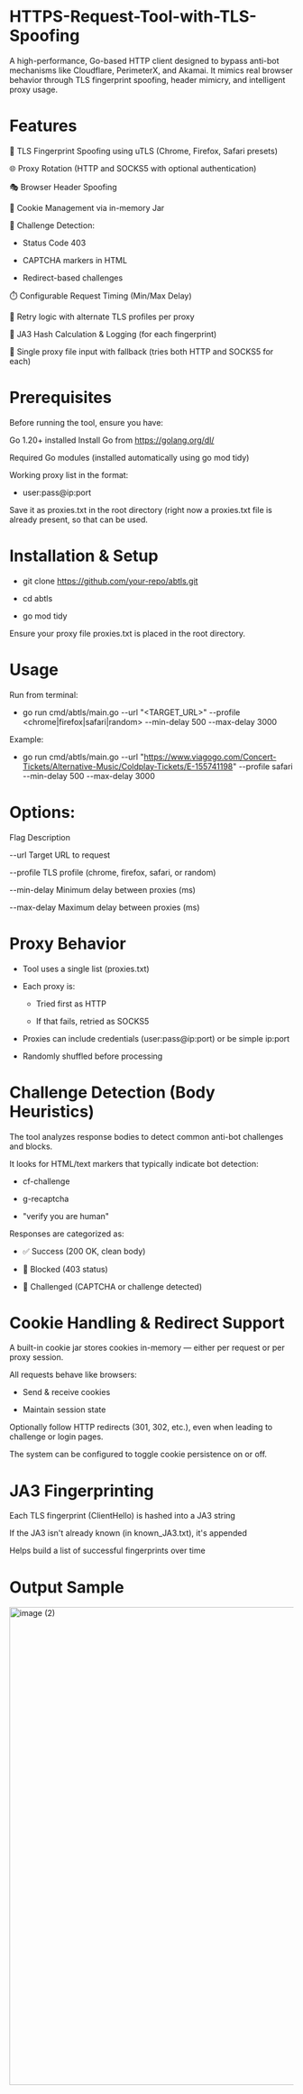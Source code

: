# HTTPS-Request-Tool-with-TLS-Spoofing
A high-performance, Go-based HTTP client designed to bypass anti-bot mechanisms like Cloudflare, PerimeterX, and Akamai. It mimics real browser behavior through TLS fingerprint spoofing, header mimicry, and intelligent proxy usage.

# Features
🔐 TLS Fingerprint Spoofing using uTLS (Chrome, Firefox, Safari presets)

🌐 Proxy Rotation (HTTP and SOCKS5 with optional authentication)

🎭 Browser Header Spoofing

🍪 Cookie Management via in-memory Jar

🧠 Challenge Detection:

 - Status Code 403

 - CAPTCHA markers in HTML

 - Redirect-based challenges

⏱️ Configurable Request Timing (Min/Max Delay)

🔄 Retry logic with alternate TLS profiles per proxy

🔑 JA3 Hash Calculation & Logging (for each fingerprint)

📁 Single proxy file input with fallback (tries both HTTP and SOCKS5 for each)

# Prerequisites
Before running the tool, ensure you have:

Go 1.20+ installed
Install Go from https://golang.org/dl/

Required Go modules (installed automatically using go mod tidy)

Working proxy list in the format:
- user:pass@ip:port

Save it as proxies.txt in the root directory (right now a proxies.txt file is already present, so that can be used.

# Installation & Setup

- git clone https://github.com/your-repo/abtls.git

- cd abtls

- go mod tidy

Ensure your proxy file proxies.txt is placed in the root directory.

# Usage

Run from terminal:

 - go run cmd/abtls/main.go --url "<TARGET_URL>" --profile <chrome|firefox|safari|random> --min-delay 500 --max-delay 3000

Example:

- go run cmd/abtls/main.go --url "https://www.viagogo.com/Concert-Tickets/Alternative-Music/Coldplay-Tickets/E-155741198" --profile safari --min-delay 500 --max-delay 3000


# Options:

Flag	Description

--url	Target URL to request

--profile	TLS profile (chrome, firefox, safari, or random)

--min-delay	Minimum delay between proxies (ms)

--max-delay	Maximum delay between proxies (ms)

# Proxy Behavior

- Tool uses a single list (proxies.txt)

- Each proxy is:

  - Tried first as HTTP

  - If that fails, retried as SOCKS5

- Proxies can include credentials (user:pass@ip:port) or be simple ip:port 

- Randomly shuffled before processing

# Challenge Detection (Body Heuristics)

The tool analyzes response bodies to detect common anti-bot challenges and blocks.

It looks for HTML/text markers that typically indicate bot detection:

 - cf-challenge

 - g-recaptcha

 - "verify you are human"

Responses are categorized as:

 - ✅ Success (200 OK, clean body)

 - 🚫 Blocked (403 status)

 - 🚧 Challenged (CAPTCHA or challenge detected)

# Cookie Handling & Redirect Support
A built-in cookie jar stores cookies in-memory — either per request or per proxy session.

All requests behave like browsers:

 - Send & receive cookies

 - Maintain session state

Optionally follow HTTP redirects (301, 302, etc.), even when leading to challenge or login pages.

The system can be configured to toggle cookie persistence on or off.



# JA3 Fingerprinting

Each TLS fingerprint (ClientHello) is hashed into a JA3 string

If the JA3 isn't already known (in known_JA3.txt), it's appended

Helps build a list of successful fingerprints over time

# Output Sample

<img width="1915" height="848" alt="image (2)" src="https://github.com/user-attachments/assets/8ebc21ed-a323-443d-8694-c2075b496d58" />


  



